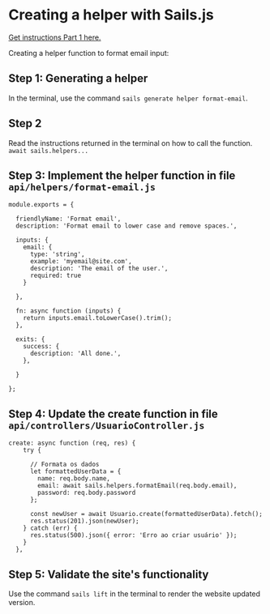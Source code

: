 # Creating a helper with Sails.js 

[Get instructions Part 1 here.](https://github.com/kterra/Inteli-2024-1B/tree/main/materiais/tutorial-sails/tutorial-sails-part1-EN.md)

Creating a helper function to format email input:
## Step 1: Generating a helper
In the terminal, use the command `sails generate helper format-email`.

## Step 2
Read the instructions returned in the terminal on how to call the function.
`await sails.helpers...`

## Step 3: Implement the helper function in file `api/helpers/format-email.js`
```
module.exports = {

  friendlyName: 'Format email',
  description: 'Format email to lower case and remove spaces.',

  inputs: {
    email: {
      type: 'string',
      example: 'myemail@site.com',
      description: 'The email of the user.',
      required: true
    }

  },

  fn: async function (inputs) {
    return inputs.email.toLowerCase().trim();
  },

  exits: {
    success: {
      description: 'All done.',
    },

  }

};
```

## Step 4: Update the create function in file `api/controllers/UsuarioController.js`
```
create: async function (req, res) {
    try {

      // Formata os dados
      let formattedUserData = {
        name: req.body.name,
        email: await sails.helpers.formatEmail(req.body.email),
        password: req.body.password
      };

      const newUser = await Usuario.create(formattedUserData).fetch();
      res.status(201).json(newUser);
    } catch (err) {
      res.status(500).json({ error: 'Erro ao criar usuário' });
    }
  },
```

## Step 5: Validate the site's functionality
Use the command `sails lift` in the terminal to render the website updated version.





